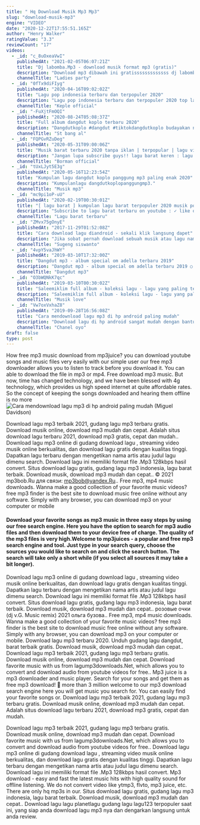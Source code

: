 ```yaml
---
title: " Hq Download Musik Mp3 Mp3"
slug: "download-musik-mp3"
engine: "VIDEO"
date: "2020-12-22T17:55:51.165Z"
author: "Henry Walker"
ratingValue: "3.3"
reviewCount: "17"
videos:
  - _id: "c_8uOxeaVwI"
    publishedAt: "2021-02-05T06:07:21Z"
    title: "Dj labomba.Mp3 - download musik format mp3 (gratis)"
    description: "Download mp3 dibawah ini gratisssssssssssss dj labomba.Mp3 download . . . Support by : nonton film dan download film gratis"
    channelTitle: "Ladies party"
  - _id: "0fTx9diFIyg"
    publishedAt: "2020-04-16T09:02:02Z"
    title: "Lagu pop indonesia terbaru dan terpopuler 2020"
    description: "Lagu pop indonesia terbaru dan terpopuler 2020 top lagu pop indonesia terbaru 2020 terbaik dan terpopuler tag: lagu pop terbaru 2020, lagu pop"
    channelTitle: "Keple official"
  - _id: "-FuXjtFmOQI"
    publishedAt: "2020-08-24T05:08:37Z"
    title: "Full album dangdut koplo terbaru 2020"
    description: "Dangdutkoplo #dangdut #tiktokdangdutkoplo budayakan nonton sampai habis dan tidak di skip dan budayakan baca deskripsi lawak"
    channelTitle: "St bang al"
  - _id: "FQPGvRZuDeg"
    publishedAt: "2020-05-31T09:00:06Z"
    title: "Musik barat terbaru 2020 tanpa iklan | terpopular | lagu viral!!|"
    description: "Jangan lupa subscribe guys!! lagu barat keren : lagu indonesia terbaru: lagu tri suaka"
    channelTitle: "Borman official"
  - _id: "tUxLJyt5E3g"
    publishedAt: "2020-05-16T12:23:54Z"
    title: "Kumpulan lagu dangdut koplo panggung mp3 paling enak 2020"
    description: "Kumpulanlagu dangdutkoplopanggungmp3."
    channelTitle: "Musik mp3"
  - _id: "mc9pi1oP-uU"
    publishedAt: "2020-02-19T00:30:01Z"
    title: "[ lagu barat ] kumpulan lagu barat terpopuler 2020 musik pop terbaru - top chart"
    description: "Subscribe to lagu barat terbaru on youtube : ✓ like on facebook: ✉ contact: phoenixincite@gmail.Com ➤ : if you"
    channelTitle: "Lagu barat terbaru"
  - _id: "ZMvx75gOnyE"
    publishedAt: "2017-11-29T01:52:08Z"
    title: "Cara download lagu diandroid - sekali klik langsung dapet"
    description: "Jika sobat pernah download sebuah musik atau lagu namun tidak berhasil berikut akan dibahas agar bisa langsung dapat. Saat mau mendownload lagu melalui"
    channelTitle: "Sugeng siswanto"
  - _id: "4vpY5vaJhWY"
    publishedAt: "2019-03-10T17:32:00Z"
    title: "Dangdut mp3 - album special om adella terbaru 2019"
    description: "Dangdut mp3 - album special om adella terbaru 2019 ○ bantu kami dengan cara klik like &amp; subsribe. ○ terimaksih sudah menonton video kami."
    channelTitle: "Dangdut mp3"
  - _id: "O3bWQNkK7qc"
    publishedAt: "2019-03-10T00:30:02Z"
    title: "Saleemiklim full album - koleksi lagu - lagu yang paling terkenal dari saleemiklim"
    description: "Saleemiklim full album - koleksi lagu - lagu yang paling terkenal dari saleemiklim saleemiklim full album - koleksi lagu"
    channelTitle: "Musik love"
  - _id: "Vw7oxVxhaZ8"
    publishedAt: "2019-09-28T16:56:08Z"
    title: "Cara mendownload lagu mp3 di hp android paling mudah"
    description: "Download lagu di hp android sangat mudah dengan bantuan aplikasi sekali klik langsung tersimpan di penyimpanan file link download"
    channelTitle: "Chanel oyo"
draft: false
type: post
---
```


How free mp3 music download from mp3juice? you can download youtube songs and music files very easily with our simple user our free mp3 downloader allows you to listen to track before you download it. You can able to download the file in mp3 or mp4. Free download mp3 music. But now, time has changed technology, and we have been blessed with 4g technology, which provides us high speed internet at quite affordable rates. So the concept of keeping the songs downloaded and hearing them offline is no more
![Cara mendownload lagu mp3 di hp android paling mudah (Miguel Davidson)](https://i.ytimg.com/vi/Vw7oxVxhaZ8/hqdefault.jpg "Cara mendownload lagu mp3 di hp android paling mudah (Sallie Barnes)")

Download lagu mp3 terbaik 2021, gudang lagu mp3 terbaru gratis. Download musik online, download mp3 mudah dan cepat. Adalah situs download lagu terbaru 2021, download mp3 gratis, cepat dan mudah.. Download lagu mp3 online di gudang download lagu , streaming video musik online berkualitas, dan download lagu gratis dengan kualitas tinggi. Dapatkan lagu terbaru dengan mengetikan nama artis atau judul lagu dimenu search. Download lagu ini memiliki format file .Mp3 128kbps hasil convert. Situs download lagu gratis, gudang lagu mp3 indonesia, lagu barat terbaik. Download musik, download mp3 mudah dan cepat.. © 2021 mp3bob.Ru для связи: mp3bob@yandex.Ru.. Free mp3, mp4 music downloads. Wanna make a good collection of your favorite music videos? free mp3 finder is the best site to download music free online without any software. Simply with any browser, you can download mp3 on your computer or mobile
<!--inArticleAds-->

<!--galleryOne-->

#### Download your favorite songs as mp3 music in three easy steps by using our free search engine. Here you have the option to search for mp3 audio files and then download them to your device free of charge. The quality of the mp3 files is very high.Welcome to mp3juices - a popular and free mp3 search engine and tool. Just type in your search query, choose the sources you would like to search on and click the search button. The search will take only a short while (if you select all sources it may take a bit longer).
<!--inArticleAds-->

<!--galleryTwo-->

Download lagu mp3 online di gudang download lagu , streaming video musik online berkualitas, dan download lagu gratis dengan kualitas tinggi. Dapatkan lagu terbaru dengan mengetikan nama artis atau judul lagu dimenu search. Download lagu ini memiliki format file .Mp3 128kbps hasil convert. Situs download lagu gratis, gudang lagu mp3 indonesia, lagu barat terbaik. Download musik, download mp3 mudah dan cepat.. розовые очки (dj v.G. Music remix) 2021 ольга бузова.. Free mp3, mp4 music downloads. Wanna make a good collection of your favorite music videos? free mp3 finder is the best site to download music free online without any software. Simply with any browser, you can download mp3 on your computer or mobile. Download lagu mp3 terbaru 2020. Unduh gudang lagu dangdut, barat terbaik gratis. Download musik, download mp3 mudah dan cepat.. Download lagu mp3 terbaik 2021, gudang lagu mp3 terbaru gratis. Download musik online, download mp3 mudah dan cepat. Download favorite music with us from lagump3downloads.Net, which allows you to convert and download audio from youtube videos for free.. Mp3 juice is a mp3 downloader and music player. Search for your songs and get them as free mp3 download! 👥 more than 3 million welcome to our mp3 download search engine here you will get music you search for. You can easily find your favorite songs or. Download lagu mp3 terbaik 2021, gudang lagu mp3 terbaru gratis. Download musik online, download mp3 mudah dan cepat. Adalah situs download lagu terbaru 2021, download mp3 gratis, cepat dan mudah.
<!--galleryThree-->

Download lagu mp3 terbaik 2021, gudang lagu mp3 terbaru gratis. Download musik online, download mp3 mudah dan cepat. Download favorite music with us from lagump3downloads.Net, which allows you to convert and download audio from youtube videos for free.. Download lagu mp3 online di gudang download lagu , streaming video musik online berkualitas, dan download lagu gratis dengan kualitas tinggi. Dapatkan lagu terbaru dengan mengetikan nama artis atau judul lagu dimenu search. Download lagu ini memiliki format file .Mp3 128kbps hasil convert. Mp3 download - easy and fast the latest music hits with high quality sound for offline listening. We do not convert video like ytmp3, flvto, mp3 juice, etc. There are only hq mp3s in our. Situs download lagu gratis, gudang lagu mp3 indonesia, lagu barat terbaik. Download musik, download mp3 mudah dan cepat.. Download lagu lagu planetlagu gudang lagu lagu123 terpopuler saat ini, yang siap anda download lagu mp3 nya dan dengarkan langsung untuk anda review.